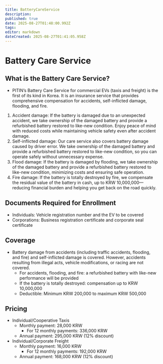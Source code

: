 ```yaml
---
title: BatteryCareService
description: 
published: true
date: 2025-08-27T01:48:00.992Z
tags: 
editor: markdown
dateCreated: 2025-08-27T01:41:05.958Z
---
```


# Battery Care Service

## What is the Battery Care Service?

- PITIN’s Battery Care Service for commercial EVs (taxis and freight) is the first of its kind in Korea. It is an insurance service that provides comprehensive compensation for accidents, self-inflicted damage, flooding, and fire.
1. Accident damage: If the battery is damaged due to an unexpected accident, we take ownership of the damaged battery and provide a refurbished battery restored to like-new condition. Enjoy peace of mind with reduced costs while maintaining vehicle safety even after accident damage.
2. Self-inflicted damage: Our care service also covers battery damage caused by driver error. We take ownership of the damaged battery and provide a refurbished battery restored to like-new condition, so you can operate safely without unnecessary expense.
3. Flood damage: If the battery is damaged by flooding, we take ownership of the damaged battery and provide a refurbished battery restored to like-new condition, minimizing costs and ensuring safe operation.
4. Fire damage: If the battery is totally destroyed by fire, we compensate the residual value of the battery in cash, up to KRW 10,000,000—reducing financial burden and helping you get back on the road quickly.

## Documents Required for Enrollment

- Individuals: Vehicle registration number and the EV to be covered
- Corporations: Business registration certificate and corporate seal certificate

## Coverage

- Battery damage from accidents (including traffic accidents, flooding, and fire) and self-inflicted damage is covered. However, accidents resulting from illegal acts, vehicle modifications, or racing are not covered.
    - For accidents, flooding, and fire: a refurbished battery with like-new performance will be provided
    - If the battery is totally destroyed: compensation up to KRW 10,000,000
    - Deductible: Minimum KRW 200,000 to maximum KRW 500,000

## Pricing

- Individual/Cooperative Taxis
    - Monthly payment: 28,000 KRW
        - For 12 monthly payments: 336,000 KRW
    - Annual payment: 295,000 KRW (12% discount)
- Individual/Corporate Freight
    - Monthly payment: 16,000 KRW
        - For 12 monthly payments: 192,000 KRW
    - Annual payment: 168,000 KRW (12% discount)
